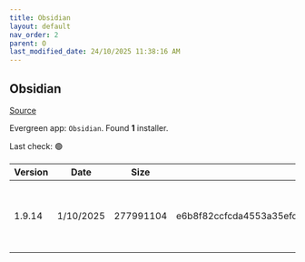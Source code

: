 ```yaml
---
title: Obsidian
layout: default
nav_order: 2
parent: O
last_modified_date: 24/10/2025 11:38:16 AM
---
```


## Obsidian

[Source](https://obsidian.md/)

Evergreen app: `Obsidian`. Found **1** installer.

Last check: 🟢

| Version | Date      | Size      | Sha256                                                           | Architecture | InstallerType | Type | URI                                                                                                                                                                                            |
| ------- | --------- | --------- | ---------------------------------------------------------------- | ------------ | ------------- | ---- | ---------------------------------------------------------------------------------------------------------------------------------------------------------------------------------------------- |
| 1.9.14  | 1/10/2025 | 277991104 | e6b8f82ccfcda4553a35efdfd17a56935b08543e82078d5aa1404d282cecf9ac | x86          | Default       | exe  | [https://github.com/obsidianmd/obsidian-releases/releases/download/v1.9.14/Obsidian-1.9.14.exe](https://github.com/obsidianmd/obsidian-releases/releases/download/v1.9.14/Obsidian-1.9.14.exe) |

